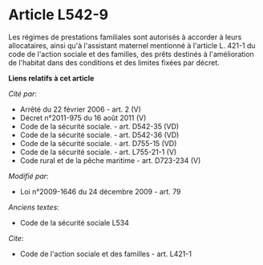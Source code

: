 # Article L542-9

Les régimes de prestations familiales sont autorisés à accorder à leurs allocataires, ainsi qu'à l'assistant maternel
mentionné à l'article L. 421-1 du code de l'action sociale et des familles, des prêts destinés à l'amélioration de l'habitat
dans des conditions et des limites fixées par décret.

**Liens relatifs à cet article**

_Cité par_:

  - Arrêté du 22 février 2006 - art. 2 (V)
  - Décret n°2011-975 du 16 août 2011 (V)
  - Code de la sécurité sociale. - art. D542-35 (VD)
  - Code de la sécurité sociale. - art. D542-36 (VD)
  - Code de la sécurité sociale. - art. D755-15 (VD)
  - Code de la sécurité sociale. - art. L755-21-1 (V)
  - Code rural et de la pêche maritime - art. D723-234 (V)

_Modifié par_:

  - Loi n°2009-1646 du 24 décembre 2009 - art. 79

_Anciens textes_:

  - Code de la sécurité sociale L534

_Cite_:

  - Code de l'action sociale et des familles - art. L421-1
